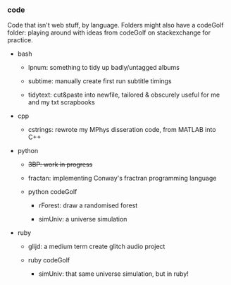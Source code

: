 ### code

Code that isn't web stuff, by language. Folders might also have a codeGolf folder: playing around with ideas from codeGolf on stackexchange for practice.

- bash

  - lpnum: something to tidy up badly/untagged albums
  
  - subtime: manually create first run subtitle timings

  - tidytext: cut&paste into newfile, tailored & obscurely useful for me and my txt scrapbooks
 
- cpp

  - cstrings: rewrote my MPhys disseration code, from MATLAB into C++

- python

  - ~~3BP: work in progress~~
  
  - fractan: implementing Conway's fractran programming language

  - python codeGolf

    - rForest: draw a randomised forest
  
    - simUniv: a universe simulation

- ruby

  - glijd: a medium term create glitch audio project 

  - ruby codeGolf

    - simUniv: that same universe simulation, but in ruby!
  
